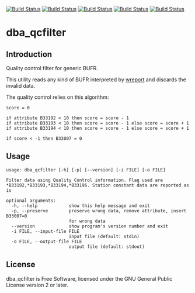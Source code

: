 [![Build Status](https://simc.arpae.it/moncic-ci/dba_qcfilter/rocky8.png)](https://simc.arpae.it/moncic-ci/dba_qcfilter/)
[![Build Status](https://simc.arpae.it/moncic-ci/dba_qcfilter/rocky9.png)](https://simc.arpae.it/moncic-ci/dba_qcfilter/)
[![Build Status](https://simc.arpae.it/moncic-ci/dba_qcfilter/fedora40.png)](https://simc.arpae.it/moncic-ci/dba_qcfilter/)
[![Build Status](https://simc.arpae.it/moncic-ci/dba_qcfilter/fedora42.png)](https://simc.arpae.it/moncic-ci/dba_qcfilter/)
[![Build Status](https://copr.fedorainfracloud.org/coprs/simc/stable/package/dba_qcfilter/status_image/last_build.png)](https://copr.fedorainfracloud.org/coprs/simc/stable/package/dba_qcfilter/)

# dba_qcfilter



## Introduction

Quality control filter for generic BUFR.

This utility reads any kind of BUFR interpreted by [wreport][1] and discards
the invalid data.

The quality control relies on this algorithm:

```
score = 0

if attribute B33192 < 10 then score = score - 1
if attribute B33193 < 10 then score = score - 1 else score = score + 1
if attribute B33194 < 10 then score = score - 1 else score = score + 1

if score < -1 then B33007 = 0
```

## Usage

```
usage: dba_qcfilter [-h] [-p] [--version] [-i FILE] [-o FILE]

Filter data using Quality Control information. Flag used are
*B33192,*B33193,*B33194,*B33196. Station constant data are reported as is

optional arguments:
  -h, --help            show this help message and exit
  -p, --preserve        preserve wrong data, remove attribute, insert B33007=0
                        for wrong data
  --version             show program's version number and exit
  -i FILE, --input-file FILE
                        input file (default: stdin)
  -o FILE, --output-file FILE
                        output file (default: stdout)
```

## License

dba_qcfilter is Free Software, licensed under the GNU General Public License
version 2 or later.


[1]: https://github.com/arpa-simc/wreport
[2]: https://github.com/arpa-simc/dballe
